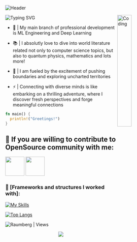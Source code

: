 ![Header](https://capsule-render.vercel.app/api?type=waving&amp;color=gradient&amp;text=Hello%20and%20welcome!&amp;height=100&amp;section=header)

<img src="https://readme-typing-svg.herokuapp.com?font=JetBrainsMono+Nerd+Font&pause=1000&center=true&random=false&width=600&lines=I+am+an+IT+specialist+based+in+Russia." alt="Typing SVG" />
  
<img align="right" alt="Coding" width="30%" src="https://raw.githubusercontent.com/anathayna/anathayna/master/assets/bmo.gif" alt="bmo dancing"/>

- 🔭 | My main branch of professional development is ML Engineering and Deep Learning

- 📚 | I absolutly love to dive into world literature related not only to computer science topics, but also to quantum physics, mathematics and lots more!

- 🚀 | I am fueled by the excitement of pushing boundaries and exploring uncharted territories

- ⚡ | Connecting with diverse minds is like embarking on a thrilling adventure, where I discover fresh perspectives and forge meaningful connections

```rust
fn main() {
  println!("Greetings!")
}
```

<h2 color="#ffd163">📡 If you are willing to contribute to OpenSource community with me:</h2>

<p align="left" >
<a href="https://t.me/raumberg" target="_blank" rel="noreferrer"><img src="https://cdn-icons-png.flaticon.com/512/2111/2111646.png" height="60" width="60"></a>
<a href="https://discordapp.com/users/416312981270429696" target="_blank" rel="noreferrer"><img src="https://cdn-icons-png.flaticon.com/512/3670/3670157.png" height="60" width="60"></a>

### 🧰 [Frameworks and structures I worked with]:

[![My Skills](https://skillicons.dev/icons?i=arch,bash,docker,kubernetes,git,linux,neovim,py,pytorch,rust,tensorflow,vscode,sklearn)](https://skillicons.dev)

[![Top Langs](https://github-readme-stats.vercel.app/api/top-langs/?username=Raumberg&layout=compact&bg_color=00000000&border_color=00000000&text_color=fff)](https://github.com/anuraghazra/github-readme-stats)

<p align="left"> <img src="https://komarev.com/ghpvc/?username=Raumberg&label=Profile%20views&color=0e75b6&style=flat" alt="Raumberg | Views" /> </p>
<p align="center">
  <img src="https://capsule-render.vercel.app/api?type=waving&color=gradient&height=100&section=footer"/>
</p>
